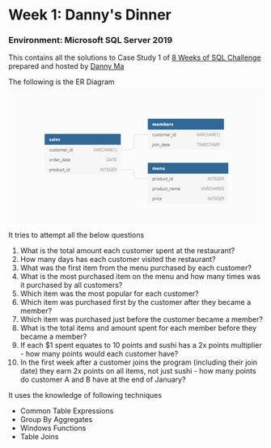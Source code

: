 # Week 1: Danny's Dinner

### Environment: Microsoft SQL Server 2019 

This contains all the solutions to Case Study 1 of  [8 Weeks of SQL Challenge](https://8weeksqlchallenge.com) prepared and hosted by [Danny Ma](https://www.linkedin.com/in/datawithdanny/) 

The following is the ER Diagram \
![Danny's Dinner](/xothers/images/DannysDinner.png "Week 1 ERD")

It tries to attempt all the below questions
    <ol>
    <li>What is the total amount each customer spent at the restaurant?</li>
    <li>How many days has each customer visited the restaurant?</li>
    <li>What was the first item from the menu purchased by each customer?</li>
    <li>What is the most purchased item on the menu and how many times was it purchased by all customers?</li>
    <li>Which item was the most popular for each customer?</li>
    <li>Which item was purchased first by the customer after they became a member?</li>
    <li>Which item was purchased just before the customer became a member?</li>
    <li>What is the total items and amount spent for each member before they became a member?</li>
    <li>If each $1 spent equates to 10 points and sushi has a 2x points multiplier - how many points would each customer have?</li>
    <li>In the first week after a customer joins the program (including their join date) they earn 2x points on all items, not just sushi - how many points do customer A and B have at the end of January?</li>
    </ol>

It uses the knowledge of following techniques
    <ul>
    <li>Common Table Expressions</li>
    <li>Group By Aggregates</li>
    <li>Windows Functions</li>
    <li>Table Joins</li>
    </ul>

